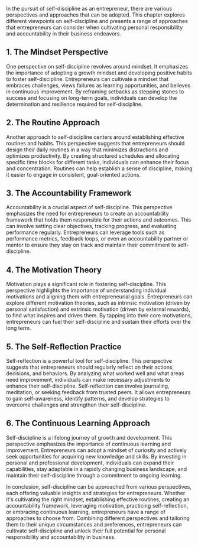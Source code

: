 
In the pursuit of self-discipline as an entrepreneur, there are various perspectives and approaches that can be adopted. This chapter explores different viewpoints on self-discipline and presents a range of approaches that entrepreneurs can consider when cultivating personal responsibility and accountability in their business endeavors.

**1. The Mindset Perspective**
------------------------------

One perspective on self-discipline revolves around mindset. It emphasizes the importance of adopting a growth mindset and developing positive habits to foster self-discipline. Entrepreneurs can cultivate a mindset that embraces challenges, views failures as learning opportunities, and believes in continuous improvement. By reframing setbacks as stepping stones to success and focusing on long-term goals, individuals can develop the determination and resilience required for self-discipline.

**2. The Routine Approach**
---------------------------

Another approach to self-discipline centers around establishing effective routines and habits. This perspective suggests that entrepreneurs should design their daily routines in a way that minimizes distractions and optimizes productivity. By creating structured schedules and allocating specific time blocks for different tasks, individuals can enhance their focus and concentration. Routines can help establish a sense of discipline, making it easier to engage in consistent, goal-oriented actions.

**3. The Accountability Framework**
-----------------------------------

Accountability is a crucial aspect of self-discipline. This perspective emphasizes the need for entrepreneurs to create an accountability framework that holds them responsible for their actions and outcomes. This can involve setting clear objectives, tracking progress, and evaluating performance regularly. Entrepreneurs can leverage tools such as performance metrics, feedback loops, or even an accountability partner or mentor to ensure they stay on track and maintain their commitment to self-discipline.

**4. The Motivation Theory**
----------------------------

Motivation plays a significant role in fostering self-discipline. This perspective highlights the importance of understanding individual motivations and aligning them with entrepreneurial goals. Entrepreneurs can explore different motivation theories, such as intrinsic motivation (driven by personal satisfaction) and extrinsic motivation (driven by external rewards), to find what inspires and drives them. By tapping into their core motivations, entrepreneurs can fuel their self-discipline and sustain their efforts over the long term.

**5. The Self-Reflection Practice**
-----------------------------------

Self-reflection is a powerful tool for self-discipline. This perspective suggests that entrepreneurs should regularly reflect on their actions, decisions, and behaviors. By analyzing what worked well and what areas need improvement, individuals can make necessary adjustments to enhance their self-discipline. Self-reflection can involve journaling, meditation, or seeking feedback from trusted peers. It allows entrepreneurs to gain self-awareness, identify patterns, and develop strategies to overcome challenges and strengthen their self-discipline.

**6. The Continuous Learning Approach**
---------------------------------------

Self-discipline is a lifelong journey of growth and development. This perspective emphasizes the importance of continuous learning and improvement. Entrepreneurs can adopt a mindset of curiosity and actively seek opportunities for acquiring new knowledge and skills. By investing in personal and professional development, individuals can expand their capabilities, stay adaptable in a rapidly changing business landscape, and maintain their self-discipline through a commitment to ongoing learning.

In conclusion, self-discipline can be approached from various perspectives, each offering valuable insights and strategies for entrepreneurs. Whether it's cultivating the right mindset, establishing effective routines, creating an accountability framework, leveraging motivation, practicing self-reflection, or embracing continuous learning, entrepreneurs have a range of approaches to choose from. Combining different perspectives and tailoring them to their unique circumstances and preferences, entrepreneurs can cultivate self-discipline and unlock their full potential for personal responsibility and accountability in business.

